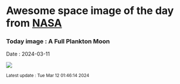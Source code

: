 
# Awesome space image of the day from [NASA](https://api.nasa.gov/)

### Today image : A Full Plankton Moon
Date : 2024-03-11

![](https://apod.nasa.gov/apod/image/2403/FullPlantonMoon_Horalek_1022.jpg)

<small>Latest update : Tue Mar 12 01:46:14 2024</small>
        